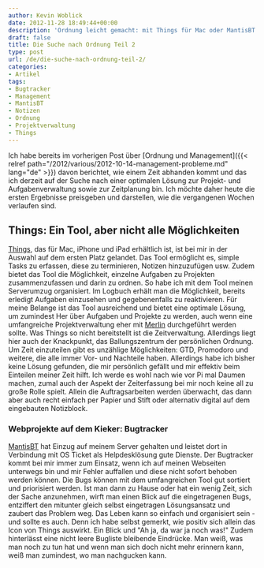 ```yaml
---
author: Kevin Woblick
date: 2012-11-28 18:49:44+00:00
description: 'Ordnung leicht gemacht: mit Things für Mac oder MantisBT für den Webserver. Was taugen sie und wofür können sie eingesetzt werden?'
draft: false
title: Die Suche nach Ordnung Teil 2
type: post
url: /de/die-suche-nach-ordnung-teil-2/
categories:
- Artikel
tags:
- Bugtracker
- Management
- MantisBT
- Notizen
- Ordnung
- Projektverwaltung
- Things
---
```


Ich habe bereits im vorherigen Post über [Ordnung und Management]({{< relref path="/2012/various/2012-10-14-management-probleme.md" lang="de" >}}) davon berichtet, wie einem Zeit abhanden kommt und das ich derzeit auf der Suche nach einer optimalen Lösung zur Projekt- und Aufgabenverwaltung sowie zur Zeitplanung bin. Ich möchte daher heute die ersten Ergebnisse preisgeben und darstellen, wie die vergangenen Wochen verlaufen sind.


## Things: Ein Tool, aber nicht alle Möglichkeiten

[Things](http://culturedcode.com/things/), das für Mac, iPhone und iPad erhältlich ist, ist bei mir in der Auswahl auf dem ersten Platz gelandet. Das Tool ermöglicht es, simple Tasks zu erfassen, diese zu terminieren, Notizen hinzuzufügen usw. Zudem bietet das Tool die Möglichkeit, einzelne Aufgaben zu Projekten zusammenzufassen und darin zu ordnen. So habe ich mit dem Tool meinen Serverumzug organisiert. Im Logbuch erhält man die Möglichkeit, bereits erledigt Aufgaben einzusehen und gegebenenfalls zu reaktivieren.
Für meine Belange ist das Tool ausreichend und bietet eine optimale Lösung, um zumindest Her über Aufgaben und Projekte zu werden, auch wenn eine umfangreiche Projektverwaltung eher mit [Merlin](http://www.projectwizards.net/de/merlin/) durchgeführt werden sollte. Was Things so nicht bereitstellt ist die Zeitverwaltung. Allerdings liegt hier auch der Knackpunkt, das Ballungszentrum der persönlichen Ordnung. Um Zeit einzuteilen gibt es unzählige Möglichkeiten: GTD, Promodoro und weitere, die alle immer Vor- und Nachteile haben. Allerdings habe ich bisher keine Lösung gefunden, die mir persönlich gefällt und mir effektiv beim Einteilen meiner Zeit hilft. Ich werde es wohl nach wie vor Pi mal Daumen machen, zumal auch der Aspekt der Zeiterfassung bei mir noch keine all zu große Rolle spielt. Allein die Auftragsarbeiten werden überwacht, das dann aber auch recht einfach per Papier und Stift oder alternativ digital auf dem eingebauten Notizblock.


### Webprojekte auf dem Kieker: Bugtracker

[MantisBT](http://www.mantisbt.org/) hat Einzug auf meinem Server gehalten und leistet dort in Verbindung mit OS Ticket als Helpdesklösung gute Dienste. Der Bugtracker kommt bei mir immer zum Einsatz, wenn ich auf meinen Webseiten unterwegs bin und mir Fehler auffallen und diese nicht sofort behoben werden können. Die Bugs können mit dem umfangreichen Tool gut sortiert und priorisiert werden. Ist man dann zu Hause oder hat ein wenig Zeit, sich der Sache anzunehmen, wirft man einen Blick auf die eingetragenen Bugs, entziffert den mitunter gleich selbst eingetragen Lösungsansatz und zaubert das Problem weg.
Das Leben kann so einfach und organisiert sein - und sollte es auch. Denn ich habe selbst gemerkt, wie positiv sich allein das Icon von Things auswirkt. Ein Blick und "Ah ja, da war ja noch was!" Zudem hinterlässt eine nicht leere Bugliste bleibende Eindrücke. Man weiß, was man noch zu tun hat und wenn man sich doch nicht mehr erinnern kann, weiß man zumindest, wo man nachgucken kann.
